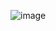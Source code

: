 ![image](https://user-images.githubusercontent.com/39509244/130331872-96612e43-2419-4c0e-8d7f-35079ee3cbf1.png)
